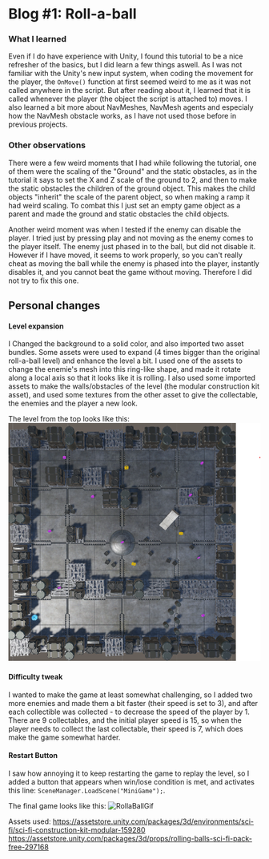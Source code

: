 # **Blog #1: Roll-a-ball**

### What I learned
Even if I do have experience with Unity, I found this tutorial to be a nice refresher of the basics, but I did learn a few things aswell.
As I was not familiar with the Unity's new input system, when coding the movement for the player, the `OnMove()` function at first seemed weird to me as it was not called anywhere in the script.
But after reading about it, I learned that it is called whenever the player (the object the script is attached to) moves.
I also learned a bit more about NavMeshes, NavMesh agents and especialy how the NavMesh obstacle works, as I have not used those before in previous projects.

### Other observations
There were a few weird moments that I had while following the tutorial, one of them were the scaling of the "Ground" and the static obstacles, as in the tutorial it says to set the X and Z scale of the ground to 2, and then to make the static obstacles the children of the ground object. This makes the child objects "inherit" the scale of the parent object, so when making a ramp it had weird scaling.
To combat this I just set an empty game object as a parent and made the ground and static obstacles the child objects.

Another weird moment was when I tested if the enemy can disable the player. I tried just by pressing play and not moving as the enemy comes to the player itself. The enemy just phased in to the ball, but did not disable it. However if I have moved, it seems to work properly, so you can't really cheat as moving the ball while the enemy is phased into the player, instantly disables it, and you cannot beat the game without moving. Therefore I did not try to fix this one.

## **Personal changes**

#### **Level expansion**
I Changed the background to a solid color, and also imported two asset bundles. Some assets were used to expand (4 times bigger than the original roll-a-ball level) and enhance the level a bit. I used one of the assets to change the enemie's mesh into this ring-like shape, and made it rotate along a local axis so that it looks like it is rolling. I also used some imported assets to make the walls/obstacles of the level (the modular construction kit asset), and used some textures from the other asset to give the collectable, the enemies and the player a new look. 

The level from the top looks like this:
![RollaBallGif](../Images%20and%20GIFs/RollaBallLevel.png)

#### **Difficulty tweak**
I wanted to make the game at least somewhat challenging, so I added two more enemies and made them a bit faster (their speed is set to 3), and after each collectible was collected - to decrease the speed of the player by 1. There are 9 collectables, and the initial player speed is 15, so when the player needs to collect the last collectable, their speed is 7, which does make the game somewhat harder.

#### **Restart Button**
I saw how annoying it to keep restarting the game to replay the level, so I added a button that appears when win/lose condition is met, and activates this line: `SceneManager.LoadScene("MiniGame");`.

The final game looks like this:
![RollaBallGif](../Images%20and%20GIFs/RollaBall.gif)

Assets used:
https://assetstore.unity.com/packages/3d/environments/sci-fi/sci-fi-construction-kit-modular-159280
https://assetstore.unity.com/packages/3d/props/rolling-balls-sci-fi-pack-free-297168
